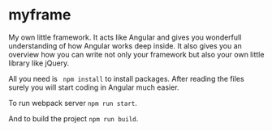 # myframe

My own little framework.
It acts like Angular and gives you wonderfull understanding of how Angular works deep inside.
It also gives you an overview how you can write not only your framework but also your own little library like jQuery.

All you need is ` npm install` to install packages.
After reading the files surely you will start coding in Angular much easier.


To run webpack server ` npm run start `.


And to build the project ` npm run build `.

